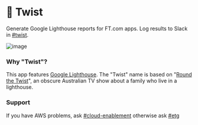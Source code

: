 # 🚨 Twist

Generate Google Lighthouse reports for FT.com apps. Log results to Slack in [#twist](https://financialtimes.slack.com/messages/C8K8ZAFUY).

![image](https://user-images.githubusercontent.com/51677/43522199-84af3fe0-9590-11e8-9a1f-f992b02c642c.png)

### Why "Twist"?

This app features [Google Lighthouse](https://developers.google.com/web/tools/lighthouse/). The "Twist" name is based on "[Round the Twist](https://en.wikipedia.org/wiki/Round_the_Twist)", an obscure Australian TV show about a family who live in a lighthouse.

### Support

If you have AWS problems, ask [#cloud-enablement](https://financialtimes.slack.com/messages/C0BLHAR17) otherwise ask [#etg](https://financialtimes.slack.com/messages/C08PF33EC)
